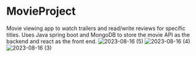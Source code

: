 # MovieProject
Movie viewing app to watch trailers and read/write reviews for specific titles. Uses Java spring boot and MongoDB to store the movie API as the backend and react as the front end.
![2023-08-16 (5)](https://github.com/a-usmani/MovieProject/assets/105238278/a7d7bab4-2ca6-4a4c-83f3-473f7be312f8)
![2023-08-16 (4)](https://github.com/a-usmani/MovieProject/assets/105238278/395c92a6-7661-4128-870a-b3eefde0c2f5)
![2023-08-16 (3)](https://github.com/a-usmani/MovieProject/assets/105238278/ed447942-8948-4534-acc4-1d6cbf6b9531)
